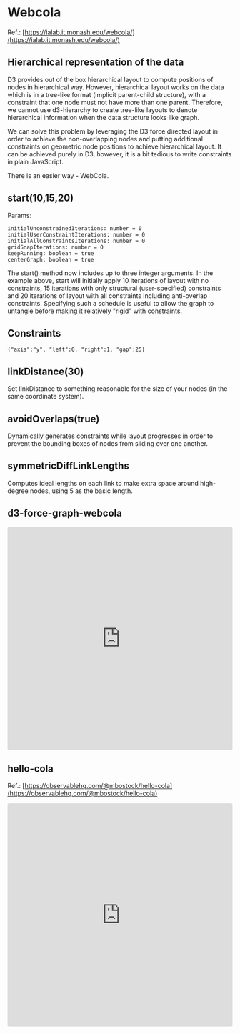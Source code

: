 # Webcola
Ref.: [https://ialab.it.monash.edu/webcola/](https://ialab.it.monash.edu/webcola/)

## Hierarchical representation of the data
D3 provides out of the box hierarchical layout to compute positions of nodes in hierarchical way. However, hierarchical layout works on the data which is in a tree-like format (implicit parent-child structure), with a constraint that one node must not have more than one parent. Therefore, we cannot use d3-hierarchy to create tree-like layouts to denote hierarchical information when the data structure looks like graph.

We can solve this problem by leveraging the D3 force directed layout in order to achieve the non-overlapping nodes and putting additional constraints on geometric node positions to achieve hierarchical layout. It can be achieved purely in D3, however, it is a bit tedious to write constraints in plain JavaScript.

There is an easier way - WebCola.

## start(10,15,20)
Params:
```
initialUnconstrainedIterations: number = 0
initialUserConstraintIterations: number = 0
initialAllConstraintsIterations: number = 0
gridSnapIterations: number = 0
keepRunning: boolean = true
centerGraph: boolean = true
```

The start() method now includes up to three integer arguments. In the example above, start will initially apply 10 iterations of layout with no constraints, 15 iterations with only structural (user-specified) constraints and 20 iterations of layout with all constraints including anti-overlap constraints. Specifying such a schedule is useful to allow the graph to untangle before making it relatively "rigid" with constraints.

## Constraints
```
{"axis":"y", "left":0, "right":1, "gap":25} 
```

## linkDistance(30)
Set linkDistance to something reasonable for the size of your nodes (in the same coordinate system).

## avoidOverlaps(true)
Dynamically generates constraints while layout progresses in order to prevent the bounding boxes of nodes from sliding over one another.

## symmetricDiffLinkLengths
Computes ideal lengths on each link to make extra space around high-degree nodes, using 5 as the basic length.

## d3-force-graph-webcola
<iframe src="https://codesandbox.io/embed/d3-force-graph-ticks-webcola-i5oiw8?fontsize=14&hidenavigation=1&module=%2Fsrc%2FForceGraph.js&theme=dark&view=preview"
     style="width:100%; height:500px; border:0; border-radius: 4px; overflow:hidden;"
     title="d3-force-graph-ticks (webcola)"
     allow="accelerometer; ambient-light-sensor; camera; encrypted-media; geolocation; gyroscope; hid; microphone; midi; payment; usb; vr; xr-spatial-tracking"
     sandbox="allow-forms allow-modals allow-popups allow-presentation allow-same-origin allow-scripts"
   ></iframe>

## hello-cola
Ref.: [https://observablehq.com/@mbostock/hello-cola](https://observablehq.com/@mbostock/hello-cola)

<iframe src="https://codesandbox.io/embed/d3-react-force-graph-webcola-2owbg3?fontsize=14&hidenavigation=1&module=%2Fsrc%2FForceGraph.js&theme=dark&view=preview"
     style="width:100%; height:500px; border:0; border-radius: 4px; overflow:hidden;"
     title="d3-react-force-graph-webcola"
     allow="accelerometer; ambient-light-sensor; camera; encrypted-media; geolocation; gyroscope; hid; microphone; midi; payment; usb; vr; xr-spatial-tracking"
     sandbox="allow-forms allow-modals allow-popups allow-presentation allow-same-origin allow-scripts"
   ></iframe>

